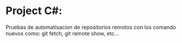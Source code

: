# Project C#:

Pruebas de automatisacion de repositorios remotos
con los comando nuevos como: 
git fetch, git remote show, etc...
